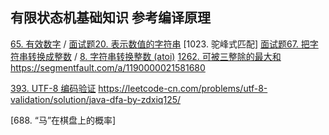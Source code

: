 ## 有限状态机基础知识 参考编译原理
[65. 有效数字](https://leetcode-cn.com/problems/valid-number/) / [面试题20. 表示数值的字符串](https://leetcode-cn.com/problems/biao-shi-shu-zhi-de-zi-fu-chuan-lcof/)
[1023. 驼峰式匹配]
[面试题67. 把字符串转换成整数](https://leetcode-cn.com/problems/ba-zi-fu-chuan-zhuan-huan-cheng-zheng-shu-lcof/) / [8. 字符串转换整数 (atoi)](https://leetcode-cn.com/problems/string-to-integer-atoi/)
[1262. 可被三整除的最大和](https://leetcode-cn.com/problems/greatest-sum-divisible-by-three/description/)
https://segmentfault.com/a/1190000021581680

[393. UTF-8 编码验证](https://leetcode-cn.com/problems/utf-8-validation/)
https://leetcode-cn.com/problems/utf-8-validation/solution/java-dfa-by-zdxiq125/

[688. “马”在棋盘上的概率]
